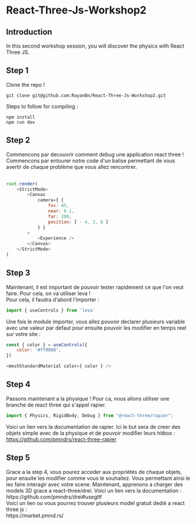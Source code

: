 # React-Three-Js-Workshop2

<h2>Introduction</h2>
In this second workshop session, you will discover the physics with React Three JS.

<h2>Step 1</h1>
Clone the repo !<br>

```
git clone git@github.com:RayanBn/React-Three-Js-Workshop2.git
```

Steps to follow for compiling :

```
npm install
npm run dev
```

<h2>Step 2</h2>
Commencons par decouvrir comment debug une application react three !
Commencons par entourer notre code d'un balise permettant de vous avertir de chaque problème que vous allez rencontrer.
<br>
<br>

```javascript
root.render(
    <StrictMode>
        <Canvas
            camera={ {
                fov: 45,
                near: 0.1,
                far: 200,
                position: [ - 4, 3, 6 ]
            } }
        >
            <Experience />
        </Canvas>
    </StrictMode>
)
```

<h2>Step 3</h2>
Maintenant, il est important de pouvoir tester rapidement ce que l'on veut faire. Pour cela, on va utiliser leva !
<br>
Pour cela, il faudra d'abord l'importer :

```js
import { useControls } from 'leva'
```

Une fois le module importer, vous allez pouvoir declarer plusieurs variable avec une valeur par defaut pour ensuite pouvoir les modifier en temps reel sur votre site :
```js
const { color } = useControls({
    color: '#ff0000',
})
```

```js
<meshStandardMaterial color={ color } />
```

<h2>Step 4</h2>
Passons maintenant a la physique ! Pour ca, nous allons utiliser une branche de react three qui s'appel rapier.

```js
import { Physics, RigidBody, Debug } from "@react-three/rapier";
```

Voici un lien vers la documentation de rapier. Ici le but sera de creer des objets simple avec de la physique et de pouvoir modifier leurs hitbox : <br>
https://github.com/pmndrs/react-three-rapier

<h2>Step 5</h2>
Grace a la step 4, vous pourez acceder aux propriétés de chaque objets, pour ensuite les modifier comme vous le souhaitez. Vous permettant ainsi le les faire interagir avec votre scene. Maintenant, apprenons a charger des models 3D grace a react-three/drei.
Voici un lien vers la documentation :<br>
https://github.com/pmndrs/drei#usegltf <br>
Voici un lien ou vous pourrez trouver plusieurs model gratuit dedié a react three js : <br>
https://market.pmnd.rs/
